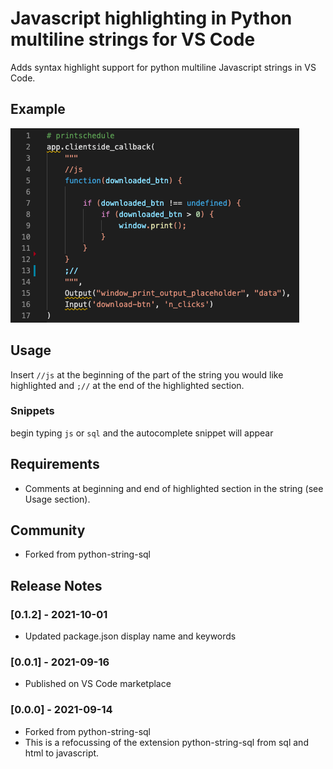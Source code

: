 # Javascript highlighting in Python multiline strings for VS Code 

Adds syntax highlight support for python multiline Javascript strings in VS Code.

## Example

[![Example](docs/demo.png)](docs/demo.py)

## Usage

Insert `//js` at the beginning of the part of the string you would like highlighted and  `;//` at the end of the highlighted section.

### Snippets
begin typing `js` or `sql` and the autocomplete snippet will appear


## Requirements
- Comments at beginning and end of highlighted section in the string (see Usage section).

## Community
- Forked from python-string-sql

## Release Notes
### [0.1.2] - 2021-10-01
- Updated package.json display name and keywords


### [0.0.1] - 2021-09-16
- Published on VS Code marketplace


### [0.0.0] - 2021-09-14

- Forked from python-string-sql
- This is a refocussing of the extension python-string-sql from sql and html to javascript.

